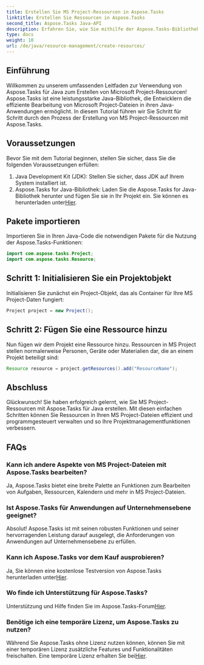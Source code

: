 ```yaml
---
title: Erstellen Sie MS Project-Ressourcen in Aspose.Tasks
linktitle: Erstellen Sie Ressourcen in Aspose.Tasks
second_title: Aspose.Tasks Java-API
description: Erfahren Sie, wie Sie mithilfe der Aspose.Tasks-Bibliothek Microsoft Project-Ressourcen in Java erstellen. Schritt-für-Schritt-Anleitung für effizientes Ressourcenmanagement.
type: docs
weight: 10
url: /de/java/resource-management/create-resources/
---
```

## Einführung
Willkommen zu unserem umfassenden Leitfaden zur Verwendung von Aspose.Tasks für Java zum Erstellen von Microsoft Project-Ressourcen! Aspose.Tasks ist eine leistungsstarke Java-Bibliothek, die Entwicklern die effiziente Bearbeitung von Microsoft Project-Dateien in ihren Java-Anwendungen ermöglicht. In diesem Tutorial führen wir Sie Schritt für Schritt durch den Prozess der Erstellung von MS Project-Ressourcen mit Aspose.Tasks.
## Voraussetzungen
Bevor Sie mit dem Tutorial beginnen, stellen Sie sicher, dass Sie die folgenden Voraussetzungen erfüllen:
1. Java Development Kit (JDK): Stellen Sie sicher, dass JDK auf Ihrem System installiert ist.
2.  Aspose.Tasks for Java-Bibliothek: Laden Sie die Aspose.Tasks for Java-Bibliothek herunter und fügen Sie sie in Ihr Projekt ein. Sie können es herunterladen unter[Hier](https://releases.aspose.com/tasks/java/).

## Pakete importieren
Importieren Sie in Ihren Java-Code die notwendigen Pakete für die Nutzung der Aspose.Tasks-Funktionen:
```java
import com.aspose.tasks.Project;
import com.aspose.tasks.Resource;
```

## Schritt 1: Initialisieren Sie ein Projektobjekt
Initialisieren Sie zunächst ein Project-Objekt, das als Container für Ihre MS Project-Daten fungiert:
```java
Project project = new Project();
```
## Schritt 2: Fügen Sie eine Ressource hinzu
Nun fügen wir dem Projekt eine Ressource hinzu. Ressourcen in MS Project stellen normalerweise Personen, Geräte oder Materialien dar, die an einem Projekt beteiligt sind:
```java
Resource resource = project.getResources().add("ResourceName");
```

## Abschluss
Glückwunsch! Sie haben erfolgreich gelernt, wie Sie MS Project-Ressourcen mit Aspose.Tasks für Java erstellen. Mit diesen einfachen Schritten können Sie Ressourcen in Ihren MS Project-Dateien effizient und programmgesteuert verwalten und so Ihre Projektmanagementfunktionen verbessern.
## FAQs
### Kann ich andere Aspekte von MS Project-Dateien mit Aspose.Tasks bearbeiten?
Ja, Aspose.Tasks bietet eine breite Palette an Funktionen zum Bearbeiten von Aufgaben, Ressourcen, Kalendern und mehr in MS Project-Dateien.
### Ist Aspose.Tasks für Anwendungen auf Unternehmensebene geeignet?
Absolut! Aspose.Tasks ist mit seinen robusten Funktionen und seiner hervorragenden Leistung darauf ausgelegt, die Anforderungen von Anwendungen auf Unternehmensebene zu erfüllen.
### Kann ich Aspose.Tasks vor dem Kauf ausprobieren?
 Ja, Sie können eine kostenlose Testversion von Aspose.Tasks herunterladen unter[Hier](https://releases.aspose.com/).
### Wo finde ich Unterstützung für Aspose.Tasks?
Unterstützung und Hilfe finden Sie im Aspose.Tasks-Forum[Hier](https://forum.aspose.com/c/tasks/15).
### Benötige ich eine temporäre Lizenz, um Aspose.Tasks zu nutzen?
 Während Sie Aspose.Tasks ohne Lizenz nutzen können, können Sie mit einer temporären Lizenz zusätzliche Features und Funktionalitäten freischalten. Eine temporäre Lizenz erhalten Sie bei[Hier](https://purchase.aspose.com/temporary-license/).